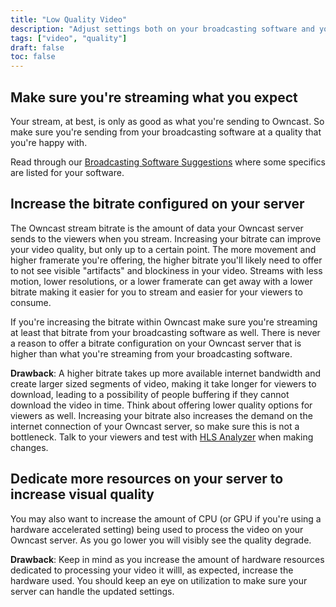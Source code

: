 ```yaml
---
title: "Low Quality Video"
description: "Adjust settings both on your broadcasting software and your server to adjust the video quality of your stream."
tags: ["video", "quality"]
draft: false
toc: false
---
```


## Make sure you're streaming what you expect

Your stream, at best, is only as good as what you're sending to Owncast. So make sure you're sending from your broadcasting software at a quality that you're happy with.

Read through our [Broadcasting Software Suggestions](/docs/broadcasting/) where some specifics are listed for your software.

## Increase the bitrate configured on your server

The Owncast stream bitrate is the amount of data your Owncast server sends to the viewers when you stream. Increasing your bitrate can improve your video quality, but only up to a certain point. The more movement and higher framerate you're offering, the higher bitrate you'll likely need to offer to not see visible "artifacts" and blockiness in your video. Streams with less motion, lower resolutions, or a lower framerate can get away with a lower bitrate making it easier for you to stream and easier for your viewers to consume.

If you're increasing the bitrate within Owncast make sure you're streaming at least that bitrate from your broadcasting software as well. There is never a reason to offer a bitrate configuration on your Owncast server that is higher than what you're streaming from your broadcasting software.

**Drawback**: A higher bitrate takes up more available internet bandwidth and create larger sized segments of video, making it take longer for viewers to download, leading to a possibility of people buffering if they cannot download the video in time. Think about offering lower quality options for viewers as well.  Increasing your bitrate also increases the demand on the internet connection of your Owncast server, so make sure this is not a bottleneck. Talk to your viewers and test with [HLS Analyzer](https://hlsanalyzer.com) when making changes.

## Dedicate more resources on your server to increase visual quality

You may also want to increase the amount of CPU (or GPU if you're using a hardware accelerated setting) being used to process the video on your Owncast server. As you go lower you will visibly see the quality degrade.

**Drawback**: Keep in mind as you increase the amount of hardware resources dedicated to processing your video it willl, as expected, increase the hardware used. You should keep an eye on utilization to make sure your server can handle the updated settings.